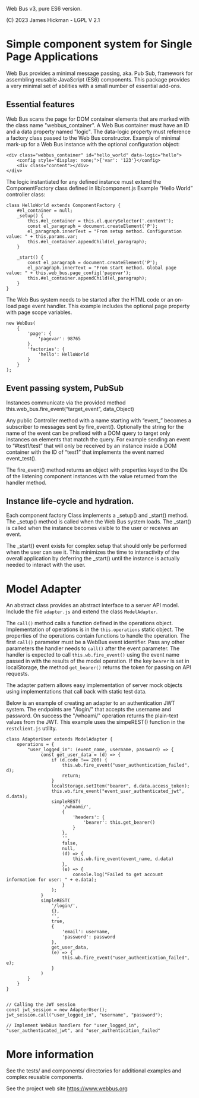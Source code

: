 Web Bus v3, pure ES6 version.

(C) 2023 James Hickman - LGPL V 2.1

# Simple component system for Single Page Applications

Web Bus provides a minimal message passing, aka. Pub Sub, framework for assembling reusable
JavaScript (ES6) components. This package provides a very minimal set of abilities with a small number of
essential add-ons.

## Essential features

Web Bus scans the page for DOM container elements that are marked with the class name "webbus_container".
A Web Bus container must have an ID and a data property named "logic". The data-logic property must reference a factory class passed to the Web Bus constructor.
Example of minimal mark-up for a Web Bus instance with the optional configuration object:

```
<div class="webbus_container" id="hello_world" data-logic="hello">
    <config style="display: none;">{'var': '123'}</config>
    <div class="content"></div>
</div>
```

The logic instantiated for any defined instance must extend the ComponentFactory class defined in lib/component.js
Example “Hello World” controller class:
```
class HelloWorld extends ComponentFactory {
    #el_container = null;
    _setup() {
        this.#el_container = this.el.querySelector('.content');
        const el_paragraph = document.createElement('P');
        el_paragraph.innerText = "From setup method. Configuration value: " + this.params.var;
        this.#el_container.appendChild(el_paragraph);
    }

    _start() {
        const el_paragraph = document.createElement('P');
        el_paragraph.innerText = "From start method. Global page value: " + this.web_bus.page_config('pagevar');
        this.#el_container.appendChild(el_paragraph);
    }
}
```
The Web Bus system needs to be started after the HTML code or an on-load page event handler. This example includes the optional page property with page scope variables.
```
new WebBus(
    {
        'page': {
            'pagevar': 98765
        },
        'factories': {
            'hello': HelloWorld
        }
    }
);
```

## Event passing system, PubSub

Instances communicate via the provided method this.web_bus.fire_event(“target_event”, data_Object)

Any public Controller method with a name starting with “event_” becomes a subscriber to messages sent by fire_event(). Optionally the string for the name of the event can be prefixed with a DOM query to target only instances on elements that match the query. For example sending an event to “#test1/test” that will only be received by an instance inside a DOM container with the ID of “test1” that implements the event named event_test().

The fire_event() method returns an object with properties keyed to the IDs of the listening component instances with the value returned from the handler method.

## Instance life-cycle and hydration.

Each component factory Class implements a _setup() and _start() method. The _setup() method is called when the Web Bus system loads. The _start() is called when the instance becomes visible to the user or receives an event.

The _start() event exists for complex setup that should only be performed when the user can see it. This minimizes the time to interactivity of the overall application by deferring the _start() until the instance is actually needed to interact with the user.

# Model Adapter

An abstract class provides an abstract interface to a server API model. Include the file `adapter.js` and extend the class `ModelAdapter`.

The `call()` method calls a function defined in the operations object. Implementation of operations is in the `this.operations` static object. The properties of the operations contain functions to handle the operation. The first `call()` parameter must be a WebBus event identifier. Pass any other parameters the handler needs to `call()` after the event parameter. The handler is expected to call `this.wb.fire_event()` using the event name passed in with the results of the model operation. If the key `bearer` is set in localStorage, the method `get_bearer()` returns the token for passing on API requests.

The adapter pattern allows easy implementation of server mock objects using implementations that call back with static test data.

Below is an example of creating an adapter to an authentication JWT system. The endpoints are "/login/" that accepts the username and password. On success the "/whoami/" operation returns the plain-text values from the JWT. This example uses the simpeREST() function in the `restclient.js` utility.

```
class AdapterUser extends ModelAdapter {
    operations = {
        "user_logged_in": (event_name, username, password) => {
             const get_user_data = (d) => {
                 if (d.code !== 200) {
                     this.wb.fire_event("user_authentication_failed", d);
                     return;
                 }
                 localStorage.setItem("bearer", d.data.access_token);
                 this.wb.fire_event("event_user_authenticated_jwt", d.data);
                 simpleREST(
                     '/whoami/',
                     {
                         'headers': {
                             'bearer': this.get_bearer()
                         }
                     },
                     '',
                     false,
                     null,
                     (d) => {
                         this.wb.fire_event(event_name, d.data)
                     },
                     (e) => {
                         console.log("Failed to get account information for user: " + e.data);
                     }
                 );
             }
             simpleREST(
                 '/login/',
                 {},
                 '',
                 true,
                 {
                     'email': username,
                     'password': password
                 },
                 get_user_data,
                 (e) => {
                     this.wb.fire_event("user_authentication_failed", e);
                 }
             )
        }
    }
}


// Calling the JWT session
const jwt_session = new AdapterUser();
jwt_session.call("user_logged_in", "username", "password");

// Implement WebBus handlers for "user_logged_in", "user_authenticated_jwt", and "user_authentication_failed"
```

# More information

See the tests/ and components/ directories for additional examples and complex reusable components.

See the project web site https://www.webbus.org

